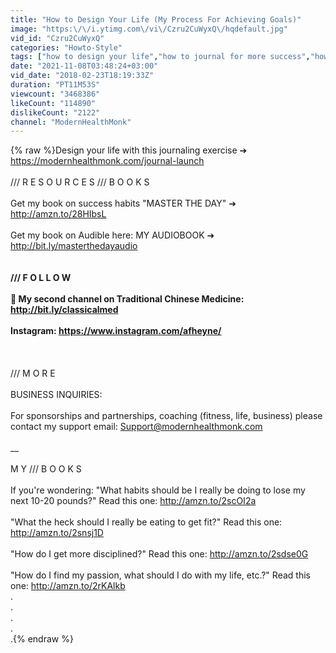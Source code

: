 ```yaml
---
title: "How to Design Your Life (My Process For Achieving Goals)"
image: "https:\/\/i.ytimg.com\/vi\/Czru2CuWyxQ\/hqdefault.jpg"
vid_id: "Czru2CuWyxQ"
categories: "Howto-Style"
tags: ["how to design your life","how to journal for more success","how to journal for productivity"]
date: "2021-11-08T03:48:24+03:00"
vid_date: "2018-02-23T18:19:33Z"
duration: "PT11M53S"
viewcount: "3468386"
likeCount: "114890"
dislikeCount: "2122"
channel: "ModernHealthMonk"
---
```

{% raw %}Design your life with this journaling exercise ➔  <a rel="nofollow" target="blank" href="https://modernhealthmonk.com/journal-launch">https://modernhealthmonk.com/journal-launch</a><br /><br />/// R E S O U R C E S  ///   B O O K S<br /><br />Get my book on success habits &quot;MASTER THE DAY&quot; ➔ <a rel="nofollow" target="blank" href="http://amzn.to/28HIbsL">http://amzn.to/28HIbsL</a><br /><br />Get my book on Audible here: MY AUDIOBOOK ➔  <a rel="nofollow" target="blank" href="http://bit.ly/masterthedayaudio">http://bit.ly/masterthedayaudio</a><br />__<br /><br />/// F O L L O W<br /><br />🎥 My second channel on Traditional Chinese Medicine: <a rel="nofollow" target="blank" href="http://bit.ly/classicalmed">http://bit.ly/classicalmed</a><br /><br />Instagram: <a rel="nofollow" target="blank" href="https://www.instagram.com/afheyne/">https://www.instagram.com/afheyne/</a><br /><br />__<br /><br />/// M O R E <br /><br />BUSINESS INQUIRIES:<br /><br />For sponsorships and partnerships, coaching (fitness, life, business) please contact my support email: Support@modernhealthmonk.com<br /><br />__<br /><br />M Y /// B O O K S<br /><br />If you're wondering: &quot;What habits should be I really be doing to lose my next 10-20 pounds?&quot; Read this one: <a rel="nofollow" target="blank" href="http://amzn.to/2scOI2a">http://amzn.to/2scOI2a</a> <br /><br />&quot;What the heck should I really be eating to get fit?&quot; Read this one: <a rel="nofollow" target="blank" href="http://amzn.to/2snsj1D">http://amzn.to/2snsj1D</a> <br /><br />&quot;How do I get more disciplined?&quot; Read this one: <a rel="nofollow" target="blank" href="http://amzn.to/2sdse0G">http://amzn.to/2sdse0G</a> <br /><br />&quot;How do I find my passion, what should I do with my life, etc.?&quot; Read this one: <a rel="nofollow" target="blank" href="http://amzn.to/2rKAlkb">http://amzn.to/2rKAlkb</a><br />.<br />.<br />.<br />.<br />.{% endraw %}
